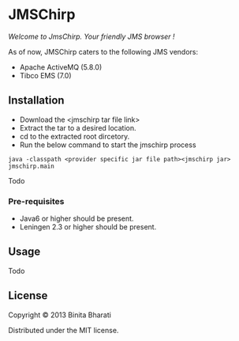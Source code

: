 # JMSChirp

*Welcome to JmsChirp. Your friendly JMS browser !*

As of now, JMSChirp caters to the following JMS vendors:  
* Apache ActiveMQ (5.8.0)
* Tibco EMS (7.0)


## Installation
* Download the &lt;jmschirp tar file link&gt;
* Extract the tar to a desired location.
* cd to the extracted root dircetory.
* Run the below command to start the jmschirp process
```
java -classpath <provider specific jar file path><jmschirp jar> jmschirp.main
``` 
 
Todo

### Pre-requisites
* Java6 or higher should be present. 
* Leningen 2.3 or higher should be present.

## Usage

Todo

## License

Copyright © 2013 Binita Bharati

Distributed under the MIT license. 
